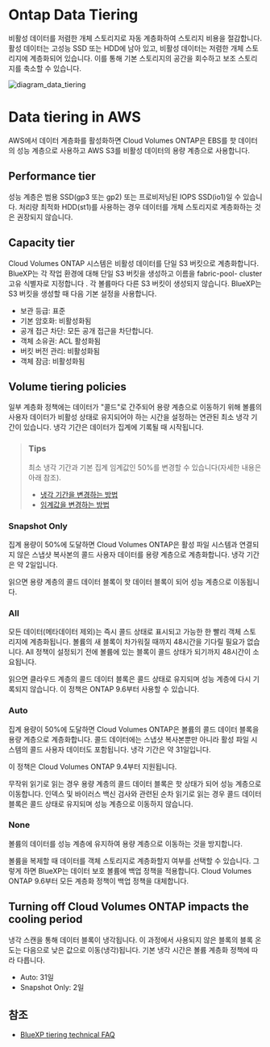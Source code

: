 # Ontap Data Tiering
비활성 데이터를 저렴한 개체 스토리지로 자동 계층화하여 스토리지 비용을 절감합니다. 활성 데이터는 고성능 SSD 또는 HDD에 남아 있고, 비활성 데이터는 저렴한 개체 스토리지에 계층화되어 있습니다. 이를 통해 기본 스토리지의 공간을 회수하고 보조 스토리지를 축소할 수 있습니다.

![diagram_data_tiering](https://docs.netapp.com/us-en/bluexp-cloud-volumes-ontap/media/diagram_data_tiering.png)

# Data tiering in AWS
AWS에서 데이터 계층화를 활성화하면 Cloud Volumes ONTAP은 EBS를 핫 데이터의 성능 계층으로 사용하고 AWS S3를 비활성 데이터의 용량 계층으로 사용합니다.

## Performance tier
성능 계층은 범용 SSD(gp3 또는 gp2) 또는 프로비저닝된 IOPS SSD(io1)일 수 있습니다.
처리량 최적화 HDD(st1)를 사용하는 경우 데이터를 개체 스토리지로 계층화하는 것은 권장되지 않습니다.

## Capacity tier
Cloud Volumes ONTAP 시스템은 비활성 데이터를 단일 S3 버킷으로 계층화합니다.
BlueXP는 각 작업 환경에 대해 단일 S3 버킷을 생성하고 이름을 fabric-pool- cluster 고유 식별자로 지정합니다 . 각 볼륨마다 다른 S3 버킷이 생성되지 않습니다.
BlueXP는 S3 버킷을 생성할 때 다음 기본 설정을 사용합니다.

- 보관 등급: 표준
- 기본 암호화: 비활성화됨
- 공개 접근 차단: 모든 공개 접근을 차단합니다.
- 객체 소유권: ACL 활성화됨
- 버킷 버전 관리: 비활성화됨
- 객체 잠금: 비활성화됨

## Volume tiering policies
일부 계층화 정책에는 데이터가 "콜드"로 간주되어 용량 계층으로 이동하기 위해 볼륨의 사용자 데이터가 비활성 상태로 유지되어야 하는 시간을 설정하는 연관된 최소 냉각 기간이 있습니다. 
냉각 기간은 데이터가 집계에 기록될 때 시작됩니다.

> ### Tips
> 최소 냉각 기간과 기본 집계 임계값인 50%를 변경할 수 있습니다(자세한 내용은 아래 참조). 
> - [냉각 기간을 변경하는 방법](http://docs.netapp.com/ontap-9/topic/com.netapp.doc.dot-mgng-stor-tier-fp/GUID-AD522711-01F9-4413-A254-929EAE871EBF.html)
> - [임계값을 변경하는 방법](http://docs.netapp.com/ontap-9/topic/com.netapp.doc.dot-mgng-stor-tier-fp/GUID-8FC4BFD5-F258-4AA6-9FCB-663D42D92CAA.html)

### Snapshot Only
집계 용량이 50%에 도달하면 Cloud Volumes ONTAP은 활성 파일 시스템과 연결되지 않은 스냅샷 복사본의 콜드 사용자 데이터를 용량 계층으로 계층화합니다. 냉각 기간은 약 2일입니다.

읽으면 용량 계층의 콜드 데이터 블록이 핫 데이터 블록이 되어 성능 계층으로 이동됩니다.

### All
모든 데이터(메타데이터 제외)는 즉시 콜드 상태로 표시되고 가능한 한 빨리 객체 스토리지에 계층화됩니다. 볼륨의 새 블록이 차가워질 때까지 48시간을 기다릴 필요가 없습니다. All 정책이 설정되기 전에 볼륨에 있는 블록이 콜드 상태가 되기까지 48시간이 소요됩니다.

읽으면 클라우드 계층의 콜드 데이터 블록은 콜드 상태로 유지되며 성능 계층에 다시 기록되지 않습니다. 이 정책은 ONTAP 9.6부터 사용할 수 있습니다.

### Auto
집계 용량이 50%에 도달하면 Cloud Volumes ONTAP은 볼륨의 콜드 데이터 블록을 용량 계층으로 계층화합니다. 콜드 데이터에는 스냅샷 복사본뿐만 아니라 활성 파일 시스템의 콜드 사용자 데이터도 포함됩니다. 냉각 기간은 약 31일입니다.

이 정책은 Cloud Volumes ONTAP 9.4부터 지원됩니다.

무작위 읽기로 읽는 경우 용량 계층의 콜드 데이터 블록은 핫 상태가 되어 성능 계층으로 이동합니다. 인덱스 및 바이러스 백신 검사와 관련된 순차 읽기로 읽는 경우 콜드 데이터 블록은 콜드 상태로 유지되며 성능 계층으로 이동하지 않습니다.

### None
볼륨의 데이터를 성능 계층에 유지하여 용량 계층으로 이동하는 것을 방지합니다.

볼륨을 복제할 때 데이터를 객체 스토리지로 계층화할지 여부를 선택할 수 있습니다. 그렇게 하면 BlueXP는 데이터 보호 볼륨에 백업 정책을 적용합니다. Cloud Volumes ONTAP 9.6부터 모든 계층화 정책이 백업 정책을 대체합니다.

## Turning off Cloud Volumes ONTAP impacts the cooling period
냉각 스캔을 통해 데이터 블록이 냉각됩니다. 이 과정에서 사용되지 않은 블록의 블록 온도는 다음으로 낮은 값으로 이동(냉각)됩니다. 기본 냉각 시간은 볼륨 계층화 정책에 따라 다릅니다.
- Auto: 31일
- Snapshot Only: 2일


## 참조
- [BlueXP tiering technical FAQ](https://docs.netapp.com/us-en/bluexp-tiering/faq-cloud-tiering.html#bluexp-tiering-service)